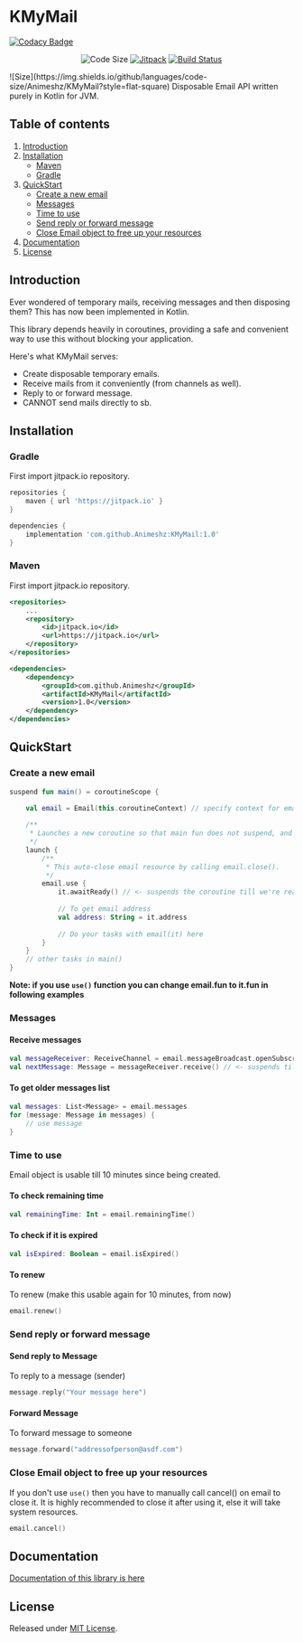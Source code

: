 KMyMail
=======

[![Codacy Badge](https://api.codacy.com/project/badge/Grade/ba28a2d65194429ca37e3b3ce7a217e7)](https://app.codacy.com/manual/Animeshz/KMyMail?utm_source=github.com&utm_medium=referral&utm_content=Animeshz/KMyMail&utm_campaign=Badge_Grade_Dashboard)

<p align="center">
    <img src="https://img.shields.io/github/languages/code-size/Animeshz/KMyMail?style=flat-square" alt="Code Size"/>
    <a href="https://jitpack.io/#Animeshz/KMyMail">
        <img src="https://jitpack.io/v/Animeshz/KMyMail.svg" alt="Jitpack" /></a>
    <a href="https://travis-ci.org/Animeshz/promise">
                <img src="https://travis-ci.org/Animeshz/promise.svg?branch=master" alt="Build Status" /></a>
    

</p>
![Size](https://img.shields.io/github/languages/code-size/Animeshz/KMyMail?style=flat-square)
Disposable Email API written purely in Kotlin for JVM.

Table of contents
-----------------

1.  [Introduction](#introduction)
2.  [Installation](#installation)
    *   [Maven](#maven)
    *   [Gradle](#gradle)
3.  [QuickStart](#quickstart)
    *   [Create a new email](#create-a-new-email)
    *   [Messages](#messages)
    *   [Time to use](#time-to-use)
    *   [Send reply or forward message](#send-reply-or-forward-message)
    *   [Close Email object to free up your resources](#close-email-object-to-free-up-your-resources)
4.  [Documentation](#documentation)
5.  [License](#license)

Introduction
------------
Ever wondered of temporary mails, receiving messages and then disposing them? This has now been implemented in Kotlin.

This library depends heavily in coroutines, providing a safe and convenient way to use this without blocking your application.

Here's what KMyMail serves:
*   Create disposable temporary emails.
*   Receive mails from it conveniently (from channels as well).
*   Reply to or forward message.
*   CANNOT send mails directly to sb.

Installation
---
### Gradle
First import jitpack.io repository.
```gradle
repositories {
    maven { url 'https://jitpack.io' }
}

dependencies {
    implementation 'com.github.Animeshz:KMyMail:1.0'
}
```

### Maven
First import jitpack.io repository.
```xml
<repositories>
    ...
    <repository>
        <id>jitpack.io</id>
        <url>https://jitpack.io</url>
    </repository>
</repositories>

<dependencies>
    <dependency>
        <groupId>com.github.Animeshz</groupId>
        <artifactId>KMyMail</artifactId>
        <version>1.0</version>
    </dependency>
</dependencies>
```

QuickStart
---
### Create a new email
```kotlin
suspend fun main() = coroutineScope {

    val email = Email(this.coroutineContext) // specify context for email to run on
    
    /**
     * Launches a new coroutine so that main fun does not suspend, and could do work
     */
    launch {
        /**
         * This auto-close email resource by calling email.close().
         */
        email.use {
            it.awaitReady() // <- suspends the coroutine till we're ready to use it
        
            // To get email address
            val address: String = it.address
            
            // Do your tasks with email(it) here 
        }
    }
    // other tasks in main()
}
```

**Note:  if you use `use()` function you can change email.fun to it.fun in following examples**
### Messages
#### Receive messages
```kotlin
val messageReceiver: ReceiveChannel = email.messageBroadcast.openSubscription()
val nextMessage: Message = messageReceiver.receive() // <- suspends till new message has arrived
```

#### To get older messages list
```kotlin
val messages: List<Message> = email.messages
for (message: Message in messages) {
    // use message
}
```

### Time to use
Email object is usable till 10 minutes since being created.

#### To check remaining time
```kotlin
val remainingTime: Int = email.remainingTime()
```

#### To check if it is expired
```kotlin
val isExpired: Boolean = email.isExpired()
```

#### To renew
To renew (make this usable again for 10 minutes, from now)
```kotlin
email.renew()
```

### Send reply or forward message
#### Send reply to Message
To reply to a message (sender)
```kotlin
message.reply("Your message here")
```
#### Forward Message
To forward message to someone
```kotlin
message.forward("addressofperson@asdf.com")
```

### Close Email object to free up your resources
If you don't use `use()` then you have to manually call cancel() on email to close it. It is highly recommended to close it after using it, else it will take system resources.
```kotlin
email.cancel()
```

Documentation
---
[Documentation of this library is here](https://animeshz.github.io/KMyMail/-k-my-mail/)

License
---
Released under [MIT License](https://github.com/Animeshz/KMyMail/blob/master/LICENSE).
